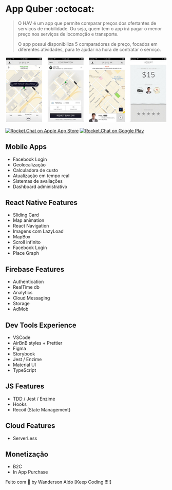 # App Quber :octocat:

> O HAV é um app que permite comparar preços dos ofertantes de serviços de mobilidade.
> Ou seja, quem tem o app irá pagar o menor preço nos serviços de locomoção e transporte.
>
> O app possui disponibiliza 5 comparadores de preço, focados em diferentes atividades,
> para te ajudar na hora de contratar o serviço.

![App Demo](/src/assets/app-base.png "App Demo")

[![Rocket.Chat on Apple App Store](https://user-images.githubusercontent.com/551004/29770691-a2082ff4-8bc6-11e7-89a6-964cd405ea8e.png)](https://itunes.apple.com/us/app/rocket-chat/id1148741252?mt=8)
[![Rocket.Chat on Google Play](https://user-images.githubusercontent.com/551004/29770692-a20975c6-8bc6-11e7-8ab0-1cde275496e0.png)](https://play.google.com/store/apps/details?id=chat.rocket.android)

## Mobile Apps

+ Facebook Login
+ Geolocalização
+ Calculadora de custo
+ Atualização em tempo real
+ Sistemas de avaliações
+ Dashboard administrativo

## React Native Features

+ Sliding Card
+ Map animation
+ React Navigation
+ Imagens com LazyLoad
+ MapBox
+ Scroll infinito
+ Facebook Login
+ Place Graph

## Firebase Features

+ Authentication
+ RealTime db
+ Analytics
+ Cloud Messaging
+ Storage
+ AdMob

## Dev Tools Experience

+ VSCode
+ AirBnB styles + Prettier
+ Figma
+ Storybook
+ Jest / Enzime
+ Material UI
+ TypeScript

## JS Features

+ TDD / Jest / Enzime
+ Hooks
+ Recoil (State Management)

## Cloud Features

+ ServerLess


## Monetização

+ B2C
+ In App Purchase

Feito com 💖 by Wanderson Aldo [Keep Coding !!!!]
